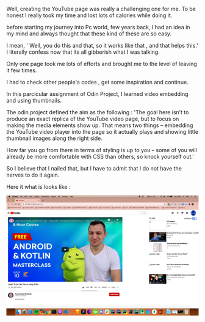 Well, creating the YouTube page was really a challenging one for me. To be honest I really took my time and lost lots of calories while doing it.

before starting my journey into Pc world, few years back, I had an idea in my mind and always thought that these kind of these are so easy.

I mean, ' Well, you do this and that, so it works like that , and that helps this.' I literally confess now that its all gibberish what I was talking.

Only one page took me lots of efforts and brought me to the level of leaving it few times.

I had to check other people's codes , get some inspiration and continue.

In this parcicular assignment of Odin Project, I learned video embedding and using thumbnails.

The odin project defined the aim as the following :
    'The goal here isn’t to produce an exact replica of the YouTube video page, but to focus on making the media elements show up. That means two things – embedding the YouTube video player into the page so it actually plays and showing little thumbnail images along the right side.

How far you go from there in terms of styling is up to you – some of you will already be more comfortable with CSS than others, so knock yourself out.'

So I believe that I nailed that, but I have to admit that I do not have the nerves to do it again.

Here it what is looks like :

![Image of Yaktocat](https://github.com/MYavuzYAGIS/ODINProjects/blob/master/Odin-YouTubeClone-master/Screen%20Shot%202020-09-12%20at%2014.06.14.png)
